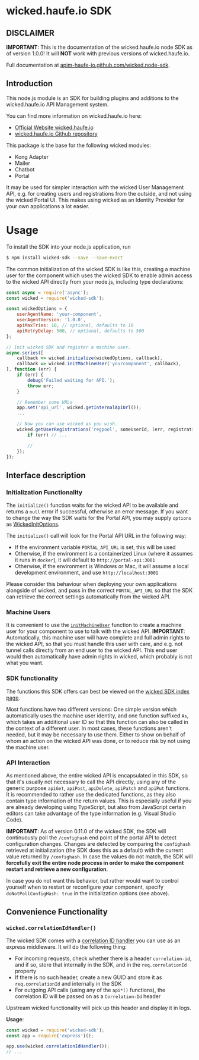 # wicked.haufe.io SDK

## DISCLAIMER

**IMPORTANT**: This is the documentation of the wicked.haufe.io node SDK as of version 1.0.0! It will **NOT** work with previous versions of wicked.haufe.io.

Full documentation at [apim-haufe-io.github.com/wicked.node-sdk](https://apim-haufe-io.github.io/wicked.node-sdk/).

## Introduction

This node.js module is an SDK for building plugins and additions to the wicked.haufe.io API Management system.

You can find more information on wicked.haufe.io here:

* [Official Website wicked.haufe.io](http://wicked.haufe.io)
* [wicked.haufe.io Github repository](https://github.com/Haufe-Lexware/wicked.haufe.io)

This package is the base for the following wicked modules:

* Kong Adapter
* Mailer
* Chatbot
* Portal

It may be used for simpler interaction with the wicked User Management API, e.g. for creating users and registrations
from the outside, and not using the wicked Portal UI. This makes using wicked as an Identity Provider for your own
applications a lot easier.

# Usage

To install the SDK into your node.js application, run

```bash
$ npm install wicked-sdk --save --save-exact
```

The common initialization of the wicked SDK is like this, creating a machine user for the component which uses the wicked SDK to enable admin
access to the wicked API directly from your node.js, including type declarations:

```javascript
const async = require('async');
const wicked = require('wicked-sdk');

const wickedOptions = {
    userAgentName: 'your-component',
    userAgentVersion: '1.0.0',
    apiMaxTries: 10, // optional, defaults to 10
    apiRetryDelay: 500, // optional, defaults to 500
};

// Init wicked SDK and register a machine user.
async.series([
    callback => wicked.initialize(wickedOptions, callback),
    callback => wicked.initMachineUser('yourcomponent', callback),
], function (err) {
    if (err) {
        debug('Failed waiting for API.');
        throw err;
    }

    // Remember some URLs
    app.set('api_url', wicked.getInternalApiUrl());
    ...

    // Now you can use wicked as you wish.
    wicked.getUserRegistrations('regpool', someUserId, (err, registrationCollection) => {
        if (err) // ...

        //
    });
});
```

## Interface description

### Initialization Functionality

The `initialize()` function waits for the wicked API to be available and returns a `null` error if successful, otherwise an error message. If you want to change the way the SDK waits for the Portal API, you may supply `options` as [WickedInitOptions](interfaces/_interfaces_.wickedinitoptions.html).

The `initialize()` call will look for the Portal API URL in the following way:

* If the environment variable `PORTAL_API_URL` is set, this will be used
* Otherwise, if the environment is a containerized Linux (where it assumes it runs in `docker`), it will default to `http://portal-api:3001`
* Otherwise, if the environment is Windows or Mac, it will assume a local development environment, and use `http://localhost:3001`

Please consider this behaviour when deploying your own applications alongside of wicked, and pass in the correct `PORTAL_API_URL` so that the SDK can retrieve the correct settings automatically from the wicked API.

### Machine Users

It is convenient to use the [`initMachineUser`](modules/_index_.html#initmachineuser) function to create a machine user for your component to use to talk with the wicked API. **IMPORTANT**: Automatically, this machine user will have complete and full admin rights to the wicked API, so that you must handle this user with care, and e.g. not tunnel calls directly from an end user to the wicked API. This end user would then automatically have admin rights in wicked, which probably is not what you want.

### SDK functionality

The functions this SDK offers can best be viewed on the [wicked SDK index page](modules/_index_.html).

Most functions have two different versions: One simple version which automatically uses the machine user identity, and one function suffixed `As`, which takes an additional user ID so that this function can also be called in the context of a different user. In most cases, these functions aren't needed, but it may be necessary to use them. Either to show on behalf of whom an action on the wicked API was done, or to reduce risk by not using the machine user.

### API Interaction

As mentioned above, the entire wicked API is encapsulated in this SDK, so that it's usually not necessary to call the API directly, using any of the generic purpose `apiGet`, `apiPost`, `apiDelete`, `apiPatch` and `apiPut` functions. It is recommended to rather use the dedicated functions, as they also contain type information of the return values. This is especially useful if you are already developing using TypeScript, but also from JavaScript certain editors can take advantage of the type information (e.g. Visual Studio Code).

**IMPORTANT**: As of version 0.11.0 of the wicked SDK, the SDK will continuously poll the `/confighash` end point of the portal API to detect configuration changes. Changes are detected by comparing the `confighash` retrieved at initialization (the SDK does this as a default) with the current value returned by `/confighash`. In case the values do not match, the SDK will **forcefully exit the entire node process in order to make the component restart and retrieve a new configuration**.

In case you do not want this behavior, but rather would want to control yourself when to restart or reconfigure your component, specify `doNotPollConfigHash: true` in the initialization options (see above).


## Convenience Functionality

### `wicked.correlationIdHandler()`

The wicked SDK comes with a [correlation ID handler](modules/_index_.html#correlationidhandler) you can use as an express middleware. It will do the following thing:

* For incoming requests, check whether there is a header `correlation-id`, and if so, store that internally in the SDK, and in the `req.correlationId` property
* If there is no such header, create a new GUID and store it as `req.correlationId` and internally in the SDK
* For outgoing API calls (using any of the `api*()` functions), the correlation ID will be passed on as a `Correlation-Id` header

Upstream wicked functionality will pick up this header and display it in logs.

**Usage**:

```javascript
const wicked = require('wicked-sdk');
const app = require('express')();

app.use(wicked.correlationIdHandler());
// ...
```
